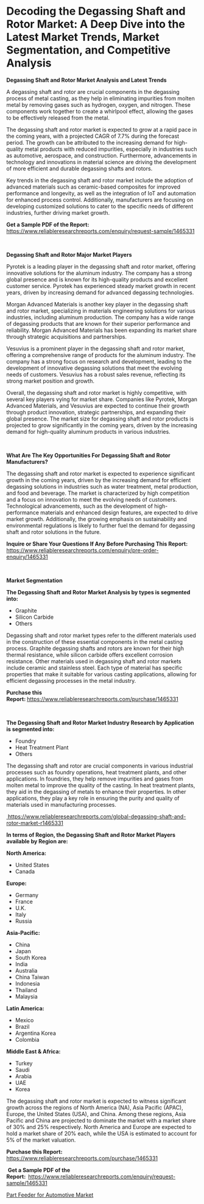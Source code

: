 <p><h1>Decoding the Degassing Shaft and Rotor Market: A Deep Dive into the Latest Market Trends, Market Segmentation, and Competitive Analysis</h1></p><p><strong>Degassing Shaft and Rotor Market Analysis and Latest Trends</strong></p>
<p><p>A degassing shaft and rotor are crucial components in the degassing process of metal casting, as they help in eliminating impurities from molten metal by removing gases such as hydrogen, oxygen, and nitrogen. These components work together to create a whirlpool effect, allowing the gases to be effectively released from the metal.</p><p>The degassing shaft and rotor market is expected to grow at a rapid pace in the coming years, with a projected CAGR of 7.7% during the forecast period. The growth can be attributed to the increasing demand for high-quality metal products with reduced impurities, especially in industries such as automotive, aerospace, and construction. Furthermore, advancements in technology and innovations in material science are driving the development of more efficient and durable degassing shafts and rotors.</p><p>Key trends in the degassing shaft and rotor market include the adoption of advanced materials such as ceramic-based composites for improved performance and longevity, as well as the integration of IoT and automation for enhanced process control. Additionally, manufacturers are focusing on developing customized solutions to cater to the specific needs of different industries, further driving market growth.</p></p>
<p><strong>Get a Sample PDF of the Report:&nbsp;</strong> <a href="https://www.reliableresearchreports.com/enquiry/request-sample/1465331">https://www.reliableresearchreports.com/enquiry/request-sample/1465331</a></p>
<p>&nbsp;</p>
<p><strong>Degassing Shaft and Rotor Major Market Players</strong></p>
<p><p>Pyrotek is a leading player in the degassing shaft and rotor market, offering innovative solutions for the aluminum industry. The company has a strong global presence and is known for its high-quality products and excellent customer service. Pyrotek has experienced steady market growth in recent years, driven by increasing demand for advanced degassing technologies.</p><p>Morgan Advanced Materials is another key player in the degassing shaft and rotor market, specializing in materials engineering solutions for various industries, including aluminum production. The company has a wide range of degassing products that are known for their superior performance and reliability. Morgan Advanced Materials has been expanding its market share through strategic acquisitions and partnerships.</p><p>Vesuvius is a prominent player in the degassing shaft and rotor market, offering a comprehensive range of products for the aluminum industry. The company has a strong focus on research and development, leading to the development of innovative degassing solutions that meet the evolving needs of customers. Vesuvius has a robust sales revenue, reflecting its strong market position and growth.</p><p>Overall, the degassing shaft and rotor market is highly competitive, with several key players vying for market share. Companies like Pyrotek, Morgan Advanced Materials, and Vesuvius are expected to continue their growth through product innovation, strategic partnerships, and expanding their global presence. The market size for degassing shaft and rotor products is projected to grow significantly in the coming years, driven by the increasing demand for high-quality aluminum products in various industries.</p></p>
<p>&nbsp;</p>
<p><strong>What Are The Key Opportunities For Degassing Shaft and Rotor Manufacturers?</strong></p>
<p><p>The degassing shaft and rotor market is expected to experience significant growth in the coming years, driven by the increasing demand for efficient degassing solutions in industries such as water treatment, metal production, and food and beverage. The market is characterized by high competition and a focus on innovation to meet the evolving needs of customers. Technological advancements, such as the development of high-performance materials and enhanced design features, are expected to drive market growth. Additionally, the growing emphasis on sustainability and environmental regulations is likely to further fuel the demand for degassing shaft and rotor solutions in the future.</p></p>
<p><strong>Inquire or Share Your Questions If Any Before Purchasing This Report:</strong> <a href="https://www.reliableresearchreports.com/enquiry/pre-order-enquiry/1465331">https://www.reliableresearchreports.com/enquiry/pre-order-enquiry/1465331</a></p>
<p>&nbsp;</p>
<p><strong>Market Segmentation</strong></p>
<p><strong>The Degassing Shaft and Rotor Market Analysis by types is segmented into:</strong></p>
<p><ul><li>Graphite</li><li>Silicon Carbide</li><li>Others</li></ul></p>
<p><p>Degassing shaft and rotor market types refer to the different materials used in the construction of these essential components in the metal casting process. Graphite degassing shafts and rotors are known for their high thermal resistance, while silicon carbide offers excellent corrosion resistance. Other materials used in degassing shaft and rotor markets include ceramic and stainless steel. Each type of material has specific properties that make it suitable for various casting applications, allowing for efficient degassing processes in the metal industry.</p></p>
<p><strong>Purchase this Report:&nbsp;</strong><a href="https://www.reliableresearchreports.com/purchase/1465331">https://www.reliableresearchreports.com/purchase/1465331</a></p>
<p>&nbsp;</p>
<p><strong>The Degassing Shaft and Rotor Market Industry Research by Application is segmented into:</strong></p>
<p><ul><li>Foundry</li><li>Heat Treatment Plant</li><li>Others</li></ul></p>
<p><p>The degassing shaft and rotor are crucial components in various industrial processes such as foundry operations, heat treatment plants, and other applications. In foundries, they help remove impurities and gases from molten metal to improve the quality of the casting. In heat treatment plants, they aid in the degassing of metals to enhance their properties. In other applications, they play a key role in ensuring the purity and quality of materials used in manufacturing processes.</p></p>
<p><a href="https://www.reliableresearchreports.com/global-degassing-shaft-and-rotor-market-r1465331">&nbsp;https://www.reliableresearchreports.com/global-degassing-shaft-and-rotor-market-r1465331</a></p>
<p><strong>In terms of Region, the Degassing Shaft and Rotor Market Players available by Region are:</strong></p>
<p>
    <p> <strong> North America: </strong>
        <ul>
            <li>United States</li>
            <li>Canada</li>
        </ul>
        </p> 
    <p> <strong> Europe: </strong>
        <ul>
            <li>Germany</li>
            <li>France</li>
            <li>U.K.</li>
            <li>Italy</li>
            <li>Russia</li>
        </ul>
        </p> 
    <p> <strong> Asia-Pacific: </strong>
        <ul>
            <li>China</li>
            <li>Japan</li>
            <li>South Korea</li>
            <li>India</li>
            <li>Australia</li>
            <li>China Taiwan</li>
            <li>Indonesia</li>
            <li>Thailand</li>
            <li>Malaysia</li>
        </ul>
        </p> 
    <p> <strong> Latin America: </strong>
        <ul>
            <li>Mexico</li>
            <li>Brazil</li>
            <li>Argentina Korea</li>
            <li>Colombia</li>
        </ul>
        </p> 
    <p> <strong> Middle East & Africa: </strong>
        <ul>
            <li>Turkey</li>
            <li>Saudi</li>
            <li>Arabia</li>
            <li>UAE</li>
            <li>Korea</li>
        </ul>
    </p>
    </p>
<p><p>The degassing shaft and rotor market is expected to witness significant growth across the regions of North America (NA), Asia Pacific (APAC), Europe, the United States (USA), and China. Among these regions, Asia Pacific and China are projected to dominate the market with a market share of 30% and 25% respectively. North America and Europe are expected to hold a market share of 20% each, while the USA is estimated to account for 5% of the market valuation.</p></p>
<p><strong>Purchase this Report: </strong><a href="https://www.reliableresearchreports.com/purchase/1465331">https://www.reliableresearchreports.com/purchase/1465331</a></p>
<p>&nbsp;<strong>Get a Sample PDF of the Report:&nbsp;&nbsp;</strong><a href="https://www.reliableresearchreports.com/enquiry/request-sample/1465331">https://www.reliableresearchreports.com/enquiry/request-sample/1465331</a></p>
<p><strong></strong></p>
<p><p><a href="https://github.com/okotobwrhuteie/Market-Research-Report-List-2/blob/main/part-feeder-for-automotive-market.md">Part Feeder for Automotive Market</a></p></p>